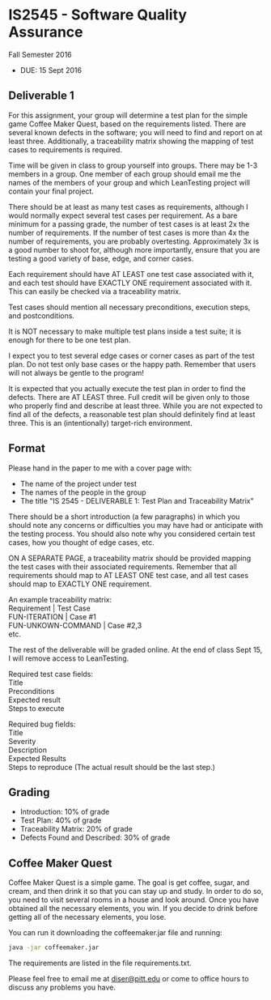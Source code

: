 # IS2545 - Software Quality Assurance
Fall Semester 2016

* DUE: 15 Sept 2016

## Deliverable 1

For this assignment, your group will determine a test plan for the simple game Coffee Maker Quest, based on the requirements listed.  There are several known defects in the software; you will need to find and report on at least three.  Additionally, a traceability matrix showing the mapping of test cases to requirements is required.

Time will be given in class to group yourself into groups. There may be 1-3 members in a group. One member of each group should email me the names of the members of your group and which LeanTesting project will contain your final project.

There should be at least as many test cases as requirements, although I would normally expect several test cases per requirement.  As a bare minimum for a passing grade, the number of test cases is at least 2x the number of requirements.  If the number of test cases is more than 4x the number of requirements, you are probably overtesting.  Approximately 3x is a good number to shoot for, although more importantly, ensure that you are testing a good variety of base, edge, and corner cases.

Each requirement should have AT LEAST one test case associated with it, and each test should have EXACTLY ONE requirement associated with it.  This can easily be checked via a traceability matrix.

Test cases should mention all necessary preconditions, execution steps, and postconditions.  

It is NOT necessary to make multiple test plans inside a test suite; it is enough for there to be one test plan.

I expect you to test several edge cases or corner cases as part of the test plan.  Do not test only base cases or the happy path.  Remember that users will not always be gentle to the program!

It is expected that you actually execute the test plan in order to find the defects.  There are AT LEAST three.  Full credit will be given only to those who properly find and describe at least three.  While you are not expected to find all of the defects, a reasonable test plan should definitely find at least three.  This is an (intentionally) target-rich environment.

## Format
Please hand in the paper to me with a cover page with:
* The name of the project under test
* The names of the people in the group
* The title "IS 2545 - DELIVERABLE 1: Test Plan and Traceability Matrix"

There should be a short introduction (a few paragraphs) in which you should note any concerns or difficulties you may have had or anticipate with the testing process.  You should also note why you considered certain test cases, how you thought of edge cases, etc.

ON A SEPARATE PAGE, a traceability matrix should be provided mapping the test cases with their associated requirements.  Remember that all requirements should map to AT LEAST ONE test case, and all test cases should map to EXACTLY ONE requirement.

An example traceability matrix:  
Requirement | Test Case  
FUN-ITERATION | Case #1  
FUN-UNKOWN-COMMAND | Case #2,3  
etc.

The rest of the deliverable will be graded online. At the end of class Sept 15, I will remove access to LeanTesting.

Required test case fields:  
	Title  
	Preconditions  
	Expected result  
	Steps to execute  
	
Required bug fields:  
	Title  
	Severity  
	Description  
	Expected Results  
	Steps to reproduce (The actual result should be the last step.)  

## Grading
* Introduction: 10% of grade
* Test Plan: 40% of grade
* Traceability Matrix: 20% of grade
* Defects Found and Described: 30% of grade

## Coffee Maker Quest
Coffee Maker Quest is a simple game.  The goal is get coffee, sugar, and cream, and then drink it so that you can stay up and study.  In order to do so, you need to visit several rooms in a house and look around.  Once you have obtained all the necessary elements, you win.  If you decide to drink before getting all of the necessary elements, you lose.

You can run it downloading the coffeemaker.jar file and running:
```bash
java -jar coffeemaker.jar
```

The requirements are listed in the file requirements.txt.

Please feel free to email me at diser@pitt.edu or come to office hours to discuss any problems you have. 
 
